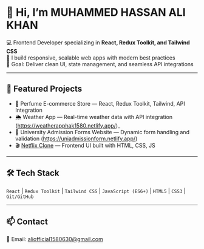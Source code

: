 # 👋 Hi, I’m MUHAMMED HASSAN ALI KHAN  

💻 Frontend Developer specializing in **React, Redux Toolkit, and Tailwind CSS**  
🚀 I build responsive, scalable web apps with modern best practices  
🎯 Goal: Deliver clean UI, state management, and seamless API integrations  

---

## 🔗 Featured Projects  

- 🛒 Perfume E-commerce Store — React, Redux Toolkit, Tailwind, API Integration  
- 🌦️ Weather App — Real-time weather data with API integration (https://weatherapphak1580.netlify.app/)_
- 🏫 University Admission Forms Website — Dynamic form handling and validation (https://uniadmissionform.netlify.app/) 
- 🎬 [Netflix Clone](https://hak1580.github.io/NETFLIX-CLONE/) — Frontend UI built with HTML, CSS, JS  

---

## 🛠 Tech Stack  

`React` | `Redux Toolkit` | `Tailwind CSS` | `JavaScript (ES6+)` | `HTML5` | `CSS3` | `Git/GitHub`  

---

## 📫 Contact  

📧 Email: aliofficial1580630@gmail.com  
